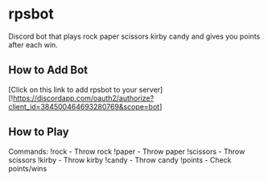 # rpsbot
Discord bot that plays rock paper scissors kirby candy and gives you points after each win. 

## How to Add Bot
[Click on this link to add rpsbot to your server][!https://discordapp.com/oauth2/authorize?client_id=384500464693280769&scope=bot]


## How to Play

Commands:
!rock - Throw rock
!paper - Throw paper
!scissors - Throw scissors
!kirby - Throw kirby
!candy - Throw candy
!points - Check points/wins



